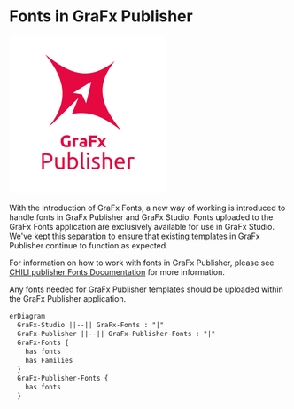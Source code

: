 # Fonts in GraFx Publisher

![applogo](../../../assets/CHILI_publisher_RGB.svg)

With the introduction of GraFx Fonts, a new way of working is introduced to handle fonts in GraFx Publisher and GraFx Studio. Fonts uploaded to the GraFx Fonts application are exclusively available for use in GraFx Studio. We've kept this separation to ensure that existing templates in GraFx Publisher continue to function as expected. 

For information on how to work with fonts in GraFx Publisher, please see [CHILI publisher Fonts Documentation](https://chilipublishdocs.atlassian.net/wiki/spaces/CPDOC/pages/1413922/Fonts) for more information.

Any fonts needed for GraFx Publisher templates should be uploaded within the GraFx Publisher application.

``` mermaid
erDiagram
  GraFx-Studio ||--|| GraFx-Fonts : "|"
  GraFx-Publisher ||--|| GraFx-Publisher-Fonts : "|"
  GraFx-Fonts {
  	has fonts
  	has Families
  }  
  GraFx-Publisher-Fonts {
  	has fonts
  }  
```
